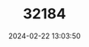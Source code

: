 ---
title: "32184"
category: "Daniellia klainei"
draft: false
date: 2024-02-22 13:03:50
languages:
  Undetermined: ["Kitola Pombe", "Mulingi", "N’Tola-Kome", "Sonlaviola"]
  Fang: ["Lonlaviol", "Nsu", "Bisé"]
---